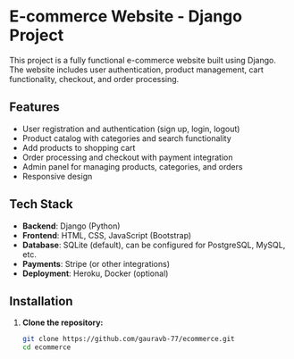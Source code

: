 # E-commerce Website - Django Project

This project is a fully functional e-commerce website built using Django. The website includes user authentication, product management, cart functionality, checkout, and order processing.

## Features
- User registration and authentication (sign up, login, logout)
- Product catalog with categories and search functionality
- Add products to shopping cart
- Order processing and checkout with payment integration
- Admin panel for managing products, categories, and orders
- Responsive design

## Tech Stack
- **Backend**: Django (Python)
- **Frontend**: HTML, CSS, JavaScript (Bootstrap)
- **Database**: SQLite (default), can be configured for PostgreSQL, MySQL, etc.
- **Payments**: Stripe (or other integrations)
- **Deployment**: Heroku, Docker (optional)

## Installation

1. **Clone the repository:**
   ```bash
   git clone https://github.com/gauravb-77/ecommerce.git
   cd ecommerce
